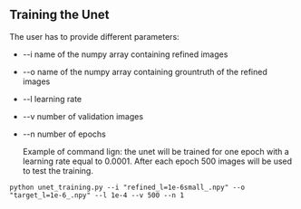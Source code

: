 ## Training the Unet
The user has to provide different parameters:
* --i name of the numpy array containing refined images
* --o name of the numpy array containing grountruth of the refined images
* --l learning rate 
* --v number of validation images
* --n number of epochs
  
  Example of command lign: the unet will be trained for one epoch with a learning rate equal to 0.0001. After each epoch 500 images will be used to test the training.
```
python unet_training.py --i "refined_l=1e-6small_.npy" --o "target_l=1e-6_.npy" --l 1e-4 --v 500 --n 1
```
